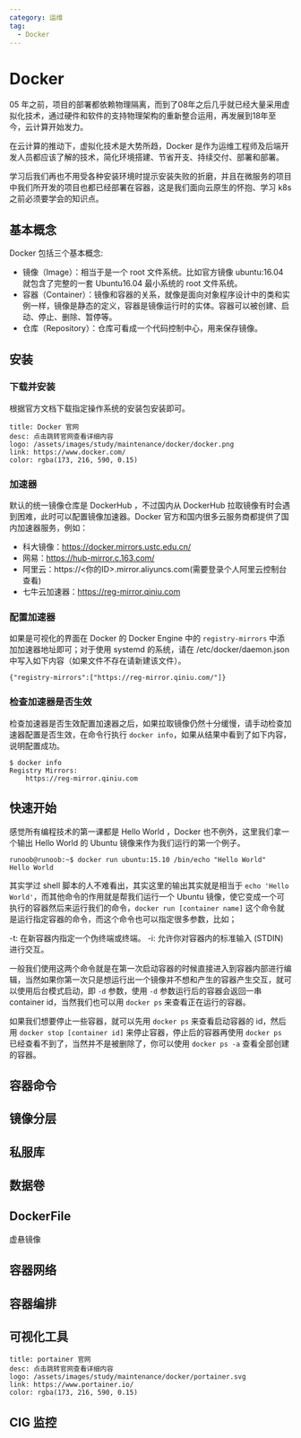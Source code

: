 ```yaml
---
category: 运维
tag: 
  - Docker
---
```


# Docker
05 年之前，项目的部署都依赖物理隔离，而到了08年之后几乎就已经大量采用虚拟化技术，通过硬件和软件的支持物理架构的重新整合运用，再发展到18年至今，云计算开始发力。

在云计算的推动下，虚拟化技术是大势所趋，Docker 是作为运维工程师及后端开发人员都应该了解的技术，简化环境搭建、节省开支、持续交付、部署和部署。

学习后我们再也不用受各种安装环境时提示安装失败的折磨，并且在微服务的项目中我们所开发的项目也都已经部署在容器，这是我们面向云原生的怀抱、学习 k8s 之前必须要学会的知识点。

## 基本概念
Docker 包括三个基本概念:
- 镜像（Image）：相当于是一个 root 文件系统。比如官方镜像 ubuntu:16.04 就包含了完整的一套 Ubuntu16.04 最小系统的 root 文件系统。
- 容器（Container）：镜像和容器的关系，就像是面向对象程序设计中的类和实例一样，镜像是静态的定义，容器是镜像运行时的实体。容器可以被创建、启动、停止、删除、暂停等。
- 仓库（Repository）：仓库可看成一个代码控制中心，用来保存镜像。

## 安装
### 下载并安装
根据官方文档下载指定操作系统的安装包安装即可。

```card
title: Docker 官网
desc: 点击跳转官网查看详细内容
logo: /assets/images/study/maintenance/docker/docker.png
link: https://www.docker.com/
color: rgba(173, 216, 590, 0.15)
```

### 加速器
默认的统一镜像仓库是 DockerHub ，不过国内从 DockerHub 拉取镜像有时会遇到困难，此时可以配置镜像加速器。Docker 官方和国内很多云服务商都提供了国内加速器服务，例如：
- 科大镜像：https://docker.mirrors.ustc.edu.cn/
- 网易：https://hub-mirror.c.163.com/
- 阿里云：https://<你的ID>.mirror.aliyuncs.com(需要登录个人阿里云控制台查看)
- 七牛云加速器：https://reg-mirror.qiniu.com

### 配置加速器
如果是可视化的界面在 Docker 的 Docker Engine 中的 ```registry-mirrors``` 中添加加速器地址即可；对于使用 systemd 的系统，请在 /etc/docker/daemon.json 中写入如下内容（如果文件不存在请新建该文件）。
```
{"registry-mirrors":["https://reg-mirror.qiniu.com/"]}
```

### 检查加速器是否生效
检查加速器是否生效配置加速器之后，如果拉取镜像仍然十分缓慢，请手动检查加速器配置是否生效，在命令行执行 ```docker info```，如果从结果中看到了如下内容，说明配置成功。
```shell
$ docker info
Registry Mirrors:
    https://reg-mirror.qiniu.com
```

## 快速开始
感觉所有编程技术的第一课都是 Hello World ，Docker 也不例外，这里我们拿一个输出 Hello World 的 Ubuntu 镜像来作为我们运行的第一个例子。

```docker
runoob@runoob:~$ docker run ubuntu:15.10 /bin/echo "Hello World"
Hello World
```

其实学过 shell 脚本的人不难看出，其实这里的输出其实就是相当于 ```echo 'Hello World'```，而其他命令的作用就是帮我们运行一个 Ubuntu 镜像，使它变成一个可执行的容器然后来运行我们的命令，```docker run [container name]``` 这个命令就是运行指定容器的命令，而这个命令也可以指定很多参数，比如；

-t: 在新容器内指定一个伪终端或终端。
-i: 允许你对容器内的标准输入 (STDIN) 进行交互。

一般我们使用这两个命令就是在第一次启动容器的时候直接进入到容器内部进行编辑，当然如果你第一次只是想运行出一个镜像并不想和产生的容器产生交互，就可以使用后台模式启动，即 ```-d``` 参数，使用 ```-d``` 参数运行后的容器会返回一串 container id，当然我们也可以用 ```docker ps``` 来查看正在运行的容器。

如果我们想要停止一些容器，就可以先用 ```docker ps``` 来查看启动容器的 id，然后用 ```docker stop [container id]``` 来停止容器，停止后的容器再使用 ```docker ps``` 已经查看不到了，当然并不是被删除了，你可以使用 ```docker ps -a``` 查看全部创建的容器。

## 容器命令

## 镜像分层

## 私服库

## 数据卷

## DockerFile
虚悬镜像

## 容器网络

## 容器编排

## 可视化工具

```card
title: portainer 官网
desc: 点击跳转官网查看详细内容
logo: /assets/images/study/maintenance/docker/portainer.svg
link: https://www.portainer.io/
color: rgba(173, 216, 590, 0.15)
```

## CIG 监控